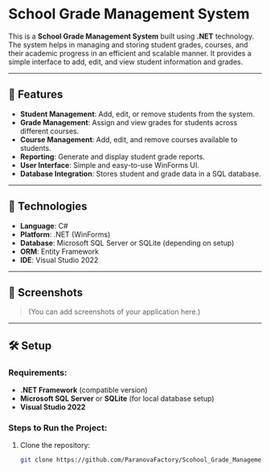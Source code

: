 # School Grade Management System

This is a **School Grade Management System** built using **.NET** technology. The system helps in managing and storing student grades, courses, and their academic progress in an efficient and scalable manner. It provides a simple interface to add, edit, and view student information and grades.

---

## 🚀 Features

- **Student Management**: Add, edit, or remove students from the system.
- **Grade Management**: Assign and view grades for students across different courses.
- **Course Management**: Add, edit, and remove courses available to students.
- **Reporting**: Generate and display student grade reports.
- **User Interface**: Simple and easy-to-use WinForms UI.
- **Database Integration**: Stores student and grade data in a SQL database.

---

## 🧱 Technologies

- **Language**: C#
- **Platform**: .NET (WinForms)
- **Database**: Microsoft SQL Server or SQLite (depending on setup)
- **ORM**: Entity Framework
- **IDE**: Visual Studio 2022

---

## 🎨 Screenshots

> (You can add screenshots of your application here.)

---

## 🛠 Setup

### Requirements:
- **.NET Framework** (compatible version)
- **Microsoft SQL Server** or **SQLite** (for local database setup)
- **Visual Studio 2022**

### Steps to Run the Project:
1. Clone the repository:
   ```bash
   git clone https://github.com/ParanovaFactory/Scohool_Grade_Management.git
